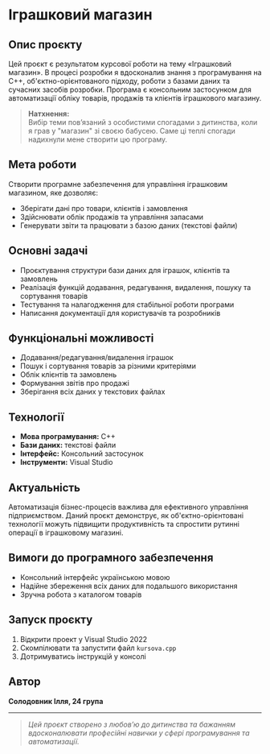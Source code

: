 # Іграшковий магазин

## Опис проєкту

Цей проєкт є результатом курсової роботи на тему «Іграшковий магазин». В процесі розробки я вдосконалив знання з програмування на C++, об'єктно-орієнтованого підходу, роботи з базами даних та сучасних засобів розробки. Програма є консольним застосунком для автоматизації обліку товарів, продажів та клієнтів іграшкового магазину.

> **Натхнення:**  
> Вибір теми пов’язаний з особистими спогадами з дитинства, коли я грав у "магазин" зі своєю бабусею. Саме ці теплі спогади надихнули мене створити цю програму.

## Мета роботи

Створити програмне забезпечення для управління іграшковим магазином, яке дозволяє:
- Зберігати дані про товари, клієнтів і замовлення
- Здійснювати облік продажів та управління запасами
- Генерувати звіти та працювати з базою даних (текстові файли)

## Основні задачі

- Проєктування структури бази даних для іграшок, клієнтів та замовлень
- Реалізація функцій додавання, редагування, видалення, пошуку та сортування товарів
- Тестування та налагодження для стабільної роботи програми
- Написання документації для користувачів та розробників

## Функціональні можливості

- Додавання/редагування/видалення іграшок
- Пошук і сортування товарів за різними критеріями
- Облік клієнтів та замовлень
- Формування звітів про продажі
- Зберігання всіх даних у текстових файлах

## Технології

- **Мова програмування:** C++
- **Бази даних:** текстові файли
- **Інтерфейс:** Консольний застосунок
- **Інструменти:** Visual Studio

## Актуальність

Автоматизація бізнес-процесів важлива для ефективного управління підприємством. Даний проєкт демонструє, як об'єктно-орієнтовані технології можуть підвищити продуктивність та спростити рутинні операції в іграшковому магазині.

## Вимоги до програмного забезпечення

- Консольний інтерфейс українською мовою
- Надійне збереження всіх даних для подальшого використання
- Зручна робота з каталогом товарів

## Запуск проєкту

1. Відкрити проект у Visual Studio 2022
2. Скомпілювати та запустити файл `kursova.cpp`
3. Дотримуватись інструкцій у консолі

## Автор

**Солодовник Ілля, 24 група**

---

> _Цей проєкт створено з любов’ю до дитинства та бажанням вдосконалювати професійні навички у сфері програмування та автоматизації._
